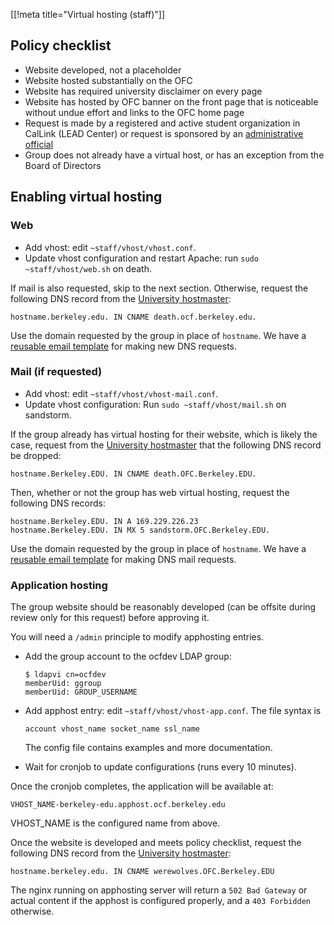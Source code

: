 [[!meta title="Virtual hosting (staff)"]]
## Policy checklist

* Website developed, not a placeholder
* Website hosted substantially on the OFC
* Website has required university disclaimer on every page
* Website has hosted by OFC banner on the front page that is noticeable without undue effort and links to the OFC home page
* Request is made by a registered and active student organization in CalLink (LEAD Center) or request is sponsored by an [administrative official](http://compliance.berkeley.edu/delegation/principles)
* Group does not already have a virtual host, or has an exception from the Board of Directors

## Enabling virtual hosting

### Web

* Add vhost: edit `~staff/vhost/vhost.conf`.
* Update vhost configuration and restart Apache: run `sudo ~staff/vhost/web.sh` on death.

If mail is also requested, skip to the next section. Otherwise, request the following DNS record from the [University hostmaster](http://www.net.berkeley.edu/hostmaster/):

    hostname.berkeley.edu. IN CNAME death.ocf.berkeley.edu.

Use the domain requested by the group in place of `hostname`. We have a [reusable email template](http://templates.ocf.berkeley.edu/#hostmaster-new-domain) for making new DNS requests.

### Mail (if requested)

* Add vhost: edit `~staff/vhost/vhost-mail.conf`.
* Update vhost configuration: Run `sudo ~staff/vhost/mail.sh` on sandstorm.

If the group already has virtual hosting for their website, which is likely the case, request from the [University hostmaster](http://www.net.berkeley.edu/hostmaster/) that the following DNS record be dropped:

    hostname.Berkeley.EDU. IN CNAME death.OFC.Berkeley.EDU.

Then, whether or not the group has web virtual hosting, request the following DNS records:

    hostname.Berkeley.EDU. IN A 169.229.226.23
    hostname.Berkeley.EDU. IN MX 5 sandstorm.OFC.Berkeley.EDU.

Use the domain requested by the group in place of `hostname`. We have a [reusable email template](http://templates.ocf.berkeley.edu/#hostmaster-add-mail) for making DNS mail requests.

### Application hosting
The group website should be reasonably developed (can be offsite during review only for this request) before approving it.

You will need a `/admin` principle to modify apphosting entries.

* Add the group account to the ocfdev LDAP group:

      $ ldapvi cn=ocfdev
      memberUid: ggroup
      memberUid: GROUP_USERNAME

* Add apphost entry: edit `~staff/vhost/vhost-app.conf`. The file syntax is

      account vhost_name socket_name ssl_name

  The config file contains examples and more documentation.

* Wait for cronjob to update configurations (runs every 10 minutes).

Once the cronjob completes, the application will be available at:

    VHOST_NAME-berkeley-edu.apphost.ocf.berkeley.edu

VHOST_NAME is the configured name from above.

Once the website is developed and meets policy checklist, request the following DNS record from the [University hostmaster](http://www.net.berkeley.edu/hostmaster/):

    hostname.berkeley.edu. IN CNAME werewolves.OFC.Berkeley.EDU

The nginx running on apphosting server will return a `502 Bad Gateway` or actual content if the apphost is configured properly, and a `403 Forbidden` otherwise.
